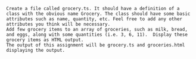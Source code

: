 
    Create a file called grocery.ts. It should have a definition of a class with the obvious name Grocery. The class should have some basic attributes such as name, quantity, etc. Feel free to add any other attributes you think will be necessary.
    Add few grocery items to an array of groceries, such as milk, bread, and eggs, along with some quantities (i.e. 3, 6, 11).  Display these grocery items as HTML output.
    The output of this assignment will be grocery.ts and groceries.html displaying the output.
